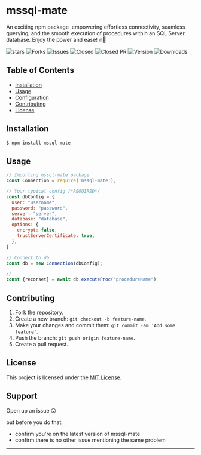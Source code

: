 # mssql-mate

An exciting npm package ,empowering effortless connectivity, seamless querying, and the smooth execution of procedures within an SQL Server database. Enjoy the power and ease! 🔥🎉

![stars](https://img.shields.io/github/stars/mwongess/mssql-mate) ![Forks](https://img.shields.io/github/forks/mwongess/mssql-mate)
![Issues](https://img.shields.io/github/issues/mwongess/mssql-mate) ![Closed](https://img.shields.io/github/issues-closed/mwongess/mssql-mate)
![Closed PR](https://img.shields.io/github/issues-pr-closed/mwongess/mssql-mate) ![Version](https://img.shields.io/github/v/release/mwongess/mssql-mate)
![Downloads](https://img.shields.io/github/downloads/mwongess/mssql-mate/total)

## Table of Contents

- [Installation](#installation)
- [Usage](#usage)
- [Configuration](#configuration)
- [Contributing](#contributing)
- [License](#license)

## Installation

```bash
$ npm install mssql-mate
```

## Usage

```javascript
// Importing mssql-mate package
const Connection = require('mssql-mate');

// Your typical config /*REQUIRED*/
const dbConfig = {
  user: "username",
  password: "password",
  server: "server",
  database: "database",
  options: {
    encrypt: false,
    trustServerCertificate: true,
  },
}

// Connect to db
const db = new Connection(dbConfig);

//
const {recorset} = await db.executeProc("procedureName")
```

## Contributing

1. Fork the repository.
2. Create a new branch: `git checkout -b feature-name`.
3. Make your changes and commit them: `git commit -am 'Add some feature'`.
4. Push the branch: `git push origin feature-name`.
5. Create a pull request.

## License

This project is licensed under the [MIT License](LICENSE).

## Support

Open up an issue 😛

but before you do that:

- confirm you're on the latest version of mssql-mate
- confirm there is no other issue mentioning the same problem

---
